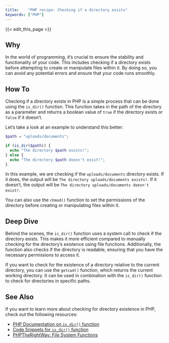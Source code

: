 ```yaml
---
title:    "PHP recipe: Checking if a directory exists"
keywords: ["PHP"]
---
```


{{< edit_this_page >}}

## Why

In the world of programming, it’s crucial to ensure the stability and functionality of your code. This includes checking if a directory exists before attempting to create or manipulate files within it. By doing so, you can avoid any potential errors and ensure that your code runs smoothly.

## How To

Checking if a directory exists in PHP is a simple process that can be done using the `is_dir()` function. This function takes in the path of the directory as a parameter and returns a boolean value of `true` if the directory exists or `false` if it doesn’t.

Let’s take a look at an example to understand this better:

```PHP
$path = "uploads/documents";

if (is_dir($path)) {
  echo "The directory $path exists!";
} else {
  echo "The directory $path doesn't exist!";
}
```

In this example, we are checking if the `uploads/documents` directory exists. If it does, the output will be `The directory uploads/documents exists!`. If it doesn’t, the output will be `The directory uploads/documents doesn't exist!`.

You can also use the `chmod()` function to set the permissions of the directory before creating or manipulating files within it.

## Deep Dive

Behind the scenes, the `is_dir()` function uses a system call to check if the directory exists. This makes it more efficient compared to manually checking for the directory’s existence using file functions. Additionally, the function also checks if the directory is readable, ensuring that you have the necessary permissions to access it.

If you want to check for the existence of a directory relative to the current directory, you can use the `getcwd()` function, which returns the current working directory. It can be used in combination with the `is_dir()` function to check for directories in specific paths.

## See Also

If you want to learn more about checking for directory existence in PHP, check out the following resources:

- [PHP Documentation on `is_dir()` function](https://www.php.net/manual/en/function.is-dir.php)
- [Code Snippets for `is_dir()` function](https://www.php.net/manual/en/function.is-dir.example.php)
- [PHPTheRightWay: File System Functions](https://phptherightway.com/pages/PHP-FileSystem-Summary.html)